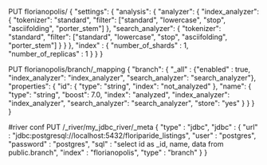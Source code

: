 PUT florianopolis/
{
    "settings": {
        "analysis": {
            "analyzer": {
                "index_analyzer": {
                    "tokenizer": "standard",
                    "filter": ["standard", "lowercase", "stop", "asciifolding", "porter_stem"]
                },
                "search_analyzer": {
                    "tokenizer": "standard",
                    "filter": ["standard", "lowercase", "stop", "asciifolding", "porter_stem"]
                }
            }
        },
        "index" : {
            "number_of_shards" : 1,
            "number_of_replicas" : 1
        }
    }
}

PUT florianopolis/branch/_mapping
{
"branch": {
      "_all" : {"enabled" : true, "index_analyzer": "index_analyzer", "search_analyzer": "search_analyzer"},
      "properties": {
        "id": {
          "type": "string",
          "index": "not_analyzed"
        },
        "name": {
          "type": "string",
          "boost": 7.0,
          "index": "analyzed",
          "index_analyzer": "index_analyzer",
          "search_analyzer": "search_analyzer",
          "store": "yes"
        }
      }
    }
}

#river conf
PUT /_river/my_jdbc_river/_meta
{
    "type" : "jdbc",
    "jdbc" : {
        "url" : "jdbc:postgresql://localhost:5432/floriparide_listings",
        "user" : "postgres",
        "password" : "postgres",
        "sql" : "select id as _id, name, data  from public.branch",
        "index" : "florianopolis",
        "type" : "branch"
    }
}
